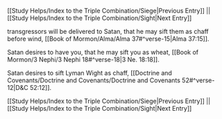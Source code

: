 [[Study Helps/Index to the Triple Combination/Siege|Previous Entry]]  ||  [[Study Helps/Index to the Triple Combination/Sight|Next Entry]]

 transgressors will be delivered to Satan, that he may sift them as chaff before wind, [[Book of Mormon/Alma/Alma 37#^verse-15|Alma 37:15]].

 Satan desires to have you, that he may sift you as wheat, [[Book of Mormon/3 Nephi/3 Nephi 18#^verse-18|3 Ne. 18:18]].

 Satan desires to sift Lyman Wight as chaff, [[Doctrine and Covenants/Doctrine and Covenants/Doctrine and Covenants 52#^verse-12|D&C 52:12]].

[[Study Helps/Index to the Triple Combination/Siege|Previous Entry]]  ||  [[Study Helps/Index to the Triple Combination/Sight|Next Entry]]
